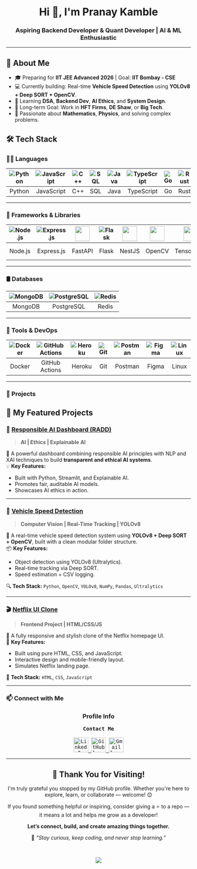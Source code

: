 <h1 align="center">Hi 👋, I'm Pranay Kamble</h1>

<h3 align="center">Aspiring Backend Developer & Quant Developer | AI & ML Enthusiastic </h3>

---

## 🚀 About Me

- 🎓 Preparing for **IIT JEE Advanced 2026** | Goal: **IIT Bombay - CSE**
- 💻 Currently building: Real-time **Vehicle Speed Detection** using **YOLOv8 + Deep SORT + OpenCV**.
- 🌱 Learning **DSA**, **Backend Dev**, **AI Ethics**, and **System Design**.
- 🎯 Long-term Goal: Work in **HFT Firms**, **DE Shaw**, or **Big Tech**.
- 🧠 Passionate about **Mathematics**, **Physics**, and solving complex problems.

## 🛠️ Tech Stack

### 👨‍💻 Languages

| ![Python](https://skillicons.dev/icons?i=python) | ![JavaScript](https://skillicons.dev/icons?i=javascript) | ![C++](https://skillicons.dev/icons?i=cpp) | ![SQL](https://skillicons.dev/icons?i=mysql) | ![Java](https://skillicons.dev/icons?i=java) | ![TypeScript](https://skillicons.dev/icons?i=typescript) | ![Go](https://skillicons.dev/icons?i=go) | ![Rust](https://skillicons.dev/icons?i=rust) |
|:--:|:--:|:--:|:--:|:--:|:--:|:--:|:--:|
| Python | JavaScript | C++ | SQL | Java | TypeScript | Go | Rust |

---

### 🚀 Frameworks & Libraries

| ![Node.js](https://skillicons.dev/icons?i=nodejs) | ![Express.js](https://skillicons.dev/icons?i=express) | <img src="https://cdn.worldvectorlogo.com/logos/fastapi.svg" width="40"/> | ![Flask](https://skillicons.dev/icons?i=flask) | <img src="https://nestjs.com/img/logo-small.svg" width="40"/> | <img src="https://upload.wikimedia.org/wikipedia/commons/3/32/OpenCV_Logo_with_text_svg_version.svg" width="40"/> | <img src="https://upload.wikimedia.org/wikipedia/commons/2/2d/Tensorflow_logo.svg" width="40"/> | <img src="https://upload.wikimedia.org/wikipedia/commons/1/10/PyTorch_logo_icon.svg" width="40"/> | <img src="https://upload.wikimedia.org/wikipedia/commons/0/05/Scikit_learn_logo_small.svg" width="40"/> |
|:--:|:--:|:--:|:--:|:--:|:--:|:--:|:--:|:--:|
| Node.js | Express.js | FastAPI | Flask | NestJS | OpenCV | TensorFlow | PyTorch | Scikit-learn |

---
 
### 🛢️ Databases
| ![MongoDB](https://skillicons.dev/icons?i=mongodb) | ![PostgreSQL](https://skillicons.dev/icons?i=postgres) |![Redis](https://skillicons.dev/icons?i=redis) |
|:--:|:--:|:--:|
| MongoDB | PostgreSQL | Redis |

---

### 🧰 Tools & DevOps
| ![Docker](https://skillicons.dev/icons?i=docker) | ![GitHub Actions](https://skillicons.dev/icons?i=githubactions) | ![Heroku](https://skillicons.dev/icons?i=heroku) | ![Git](https://skillicons.dev/icons?i=git) | ![Postman](https://skillicons.dev/icons?i=postman) | ![Figma](https://skillicons.dev/icons?i=figma) | ![Linux](https://skillicons.dev/icons?i=linux) |
|:--:|:--:|:--:|:--:|:--:|:--:|:--:|
| Docker | GitHub Actions | Heroku | Git | Postman | Figma | Linux |

---

### 🧩 Projects 
## 🚀 My Featured Projects

### 🔭 [Responsible AI Dashboard (RADD)](https://github.com/Pranaykamble000/RADD)
> **AI | Ethics | Explainable AI**

🧠 A powerful dashboard combining responsible AI principles with NLP and XAI techniques to build **transparent and ethical AI systems**.  
💡 **Key Features:**
- Built with Python, Streamlit, and Explainable AI.
- Promotes fair, auditable AI models.
- Showcases AI ethics in action.

---

### 🚗 [Vehicle Speed Detection](https://github.com/Pranaykamble000/vehicle-speed-detection)
> **Computer Vision | Real-Time Tracking | YOLOv8**

🎯 A real-time vehicle speed detection system using **YOLOv8 + Deep SORT + OpenCV**, built with a clean modular folder structure.  
📦 **Key Features:**
- Object detection using YOLOv8 (Ultralytics).
- Real-time tracking via Deep SORT.
- Speed estimation + CSV logging.

🔍 **Tech Stack:** `Python`, `OpenCV`, `YOLOv8`, `NumPy`, `Pandas`, `Ultralytics`  

---

### 🎬 [Netflix UI Clone](https://github.com/Pranaykamble000/Netflix-Clone)
> **Frontend Project | HTML/CSS/JS**

🎥 A fully responsive and stylish clone of the Netflix homepage UI.  
🧩 **Key Features:**
- Built using pure HTML, CSS, and JavaScript.
- Interactive design and mobile-friendly layout.
- Simulates Netflix landing page.

📱 **Tech Stack:** `HTML`, `CSS`, `JavaScript`  

---

### 📫 Connect with Me

<div align="center">
<h3>Profile Info</h3>
 <kbd>
  <div align="center">
   <p>
    <strong>Contact Me</strong>
  <br><br>
 <a href="https://www.linkedin.com/in/pranay-kamble-180b89367" target="_blank">
  <img src="https://skillicons.dev/icons?i=linkedin" width="40" alt="LinkedIn logo"/>
</a>    
<a href="https://github.com/pranaykamble" target="_blank">
  <img src="https://skillicons.dev/icons?i=github" width="40" alt="GitHub logo"/>
</a>
<a href="mailto:pranaykamble102007@gmail.com" target="_blank">
  <img src="https://skillicons.dev/icons?i=gmail" width="40" alt="Gmail logo"/>
</a>
</p>
</div>
</kbd>
</div>

<hr/>

<h2 align="center">🌟 Thank You for Visiting!</h2>

<p align="center">
  I'm truly grateful you stopped by my GitHub profile.  
  Whether you're here to explore, learn, or collaborate — welcome! 😊
</p>

<p align="center">
  If you found something helpful or inspiring, consider giving a ⭐ to a repo —  
  it means a lot and helps me grow as a developer!
</p>

<p align="center">
  <b>Let’s connect, build, and create amazing things together.</b>
</p>

<p align="center">
  🚀 <i>“Stay curious, keep coding, and never stop learning.”</i>
</p>

<br/>

<p align="center">
  <img src="https://readme-typing-svg.herokuapp.com?font=Fira+Code&size=22&pause=1000&color=00D0FF&center=true&vCenter=true&width=440&lines=See+you+around+👋;Keep+Building+%F0%9F%9A%80;Keep+Learning+Every+Day!+📚" />
</p>
